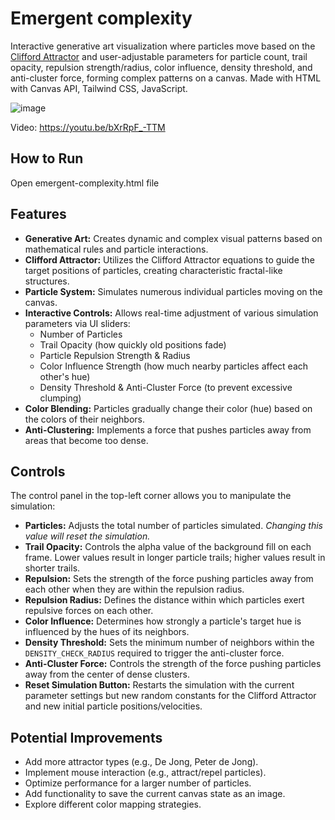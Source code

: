 # Emergent complexity

Interactive generative art visualization where particles move based on the [Clifford Attractor](https://en.wikipedia.org/wiki/Clifford_attractor) and user-adjustable parameters for particle count, trail opacity, repulsion strength/radius, color influence, density threshold, and anti-cluster force, forming complex patterns on a canvas. Made with HTML with Canvas API, Tailwind CSS, JavaScript.

![image](https://github.com/user-attachments/assets/d903e76f-bc08-4da2-87ae-5ec306d41d89)

Video: https://youtu.be/bXrRpF_-TTM

## How to Run

Open emergent-complexity.html file

## Features

* **Generative Art:** Creates dynamic and complex visual patterns based on mathematical rules and particle interactions.
* **Clifford Attractor:** Utilizes the Clifford Attractor equations to guide the target positions of particles, creating characteristic fractal-like structures.
* **Particle System:** Simulates numerous individual particles moving on the canvas.
* **Interactive Controls:** Allows real-time adjustment of various simulation parameters via UI sliders:
    * Number of Particles
    * Trail Opacity (how quickly old positions fade)
    * Particle Repulsion Strength & Radius
    * Color Influence Strength (how much nearby particles affect each other's hue)
    * Density Threshold & Anti-Cluster Force (to prevent excessive clumping)
* **Color Blending:** Particles gradually change their color (hue) based on the colors of their neighbors.
* **Anti-Clustering:** Implements a force that pushes particles away from areas that become too dense.

## Controls

The control panel in the top-left corner allows you to manipulate the simulation:

* **Particles:** Adjusts the total number of particles simulated. *Changing this value will reset the simulation.*
* **Trail Opacity:** Controls the alpha value of the background fill on each frame. Lower values result in longer particle trails; higher values result in shorter trails.
* **Repulsion:** Sets the strength of the force pushing particles away from each other when they are within the repulsion radius.
* **Repulsion Radius:** Defines the distance within which particles exert repulsive forces on each other.
* **Color Influence:** Determines how strongly a particle's target hue is influenced by the hues of its neighbors.
* **Density Threshold:** Sets the minimum number of neighbors within the `DENSITY_CHECK_RADIUS` required to trigger the anti-cluster force.
* **Anti-Cluster Force:** Controls the strength of the force pushing particles away from the center of dense clusters.
* **Reset Simulation Button:** Restarts the simulation with the current parameter settings but new random constants for the Clifford Attractor and new initial particle positions/velocities.

## Potential Improvements

* Add more attractor types (e.g., De Jong, Peter de Jong).
* Implement mouse interaction (e.g., attract/repel particles).
* Optimize performance for a larger number of particles.
* Add functionality to save the current canvas state as an image.
* Explore different color mapping strategies.

